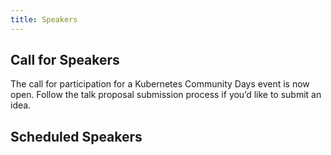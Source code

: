 ```yaml
---
title: Speakers
---
```


## Call for Speakers
The call for participation for a Kubernetes Community Days event is now open. 
Follow the talk proposal submission process if you’d like to submit an idea. 

## Scheduled Speakers
